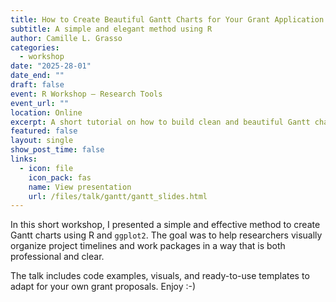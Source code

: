 ```yaml
---
title: How to Create Beautiful Gantt Charts for Your Grant Application
subtitle: A simple and elegant method using R
author: Camille L. Grasso 
categories:
  - workshop
date: "2025-28-01"
date_end: ""
draft: false
event: R Workshop – Research Tools
event_url: ""
location: Online
excerpt: A short tutorial on how to build clean and beautiful Gantt charts with R for grant proposals.
featured: false
layout: single
show_post_time: false
links:
  - icon: file
    icon_pack: fas
    name: View presentation
    url: /files/talk/gantt/gantt_slides.html
---
```


In this short workshop, I presented a simple and effective method to create Gantt charts using R and `ggplot2`. The goal was to help researchers visually organize project timelines and work packages in a way that is both professional and clear.

The talk includes code examples, visuals, and ready-to-use templates to adapt for your own grant proposals. Enjoy :-)
